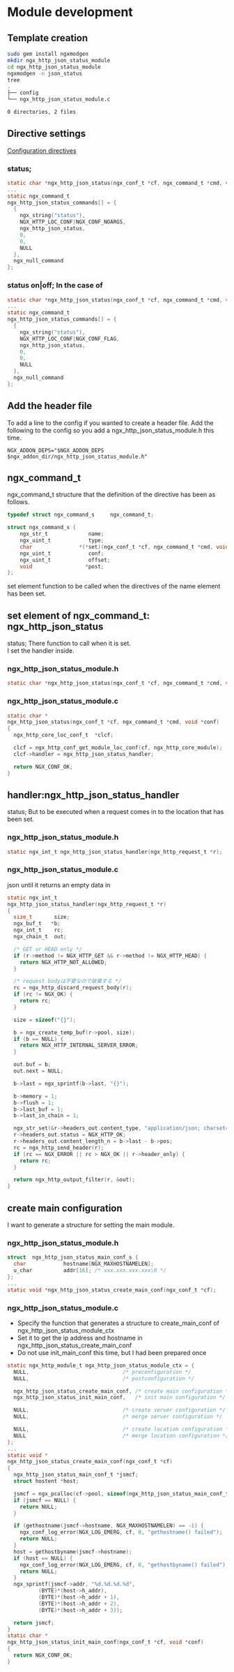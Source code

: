 Module development
==============

Template creation
--------
```bash
sudo gem install ngxmodgen
mkdir ngx_http_json_status_module
cd ngx_http_json_status_module
ngxmodgen -n json_status
tree
.
├── config
└── ngx_http_json_status_module.c

0 directories, 2 files
```

Directive settings
--------------------
[Configuration directives](http://www.nginxguts.com/2011/09/configuration-directives/)
### status;
```c
static char *ngx_http_json_status(ngx_conf_t *cf, ngx_command_t *cmd, void *conf);
...
static ngx_command_t
ngx_http_json_status_commands[] = {
  {
    ngx_string("status"),
    NGX_HTTP_LOC_CONF|NGX_CONF_NOARGS,
    ngx_http_json_status,
    0,
    0,
    NULL
  },
  ngx_null_command
};
```
### status on|off; In the case of
```c
static char *ngx_http_json_status(ngx_conf_t *cf, ngx_command_t *cmd, void *conf);
...
static ngx_command_t
ngx_http_json_status_commands[] = {
  {
    ngx_string("status"),
    NGX_HTTP_LOC_CONF|NGX_CONF_FLAG,
    ngx_http_json_status,
    0,
    0,
    NULL
  },
  ngx_null_command
};
```

Add the header file
--------------------
To add a line to the config if you wanted to create a header file. 
Add the following to the config so you add a ngx_http_json_status_module.h this time.
```
NGX_ADDON_DEPS="$NGX_ADDON_DEPS $ngx_addon_dir/ngx_http_json_status_module.h"
```

ngx_command_t
-------------
ngx_command_t structure that the definition of the directive has been as follows.
```c
typedef struct ngx_command_s     ngx_command_t;

struct ngx_command_s {
    ngx_str_t             name;
    ngx_uint_t            type;
    char               *(*set)(ngx_conf_t *cf, ngx_command_t *cmd, void *conf);
    ngx_uint_t            conf;
    ngx_uint_t            offset;
    void                 *post;
};
```
set element function to be called when the directives of the name element has been set.

set element of ngx_command_t: ngx_http_json_status
-------------------------------------------
status; There function to call when it is set.  
I set the handler inside. 
### ngx_http_json_status_module.h
```c
static char *ngx_http_json_status(ngx_conf_t *cf, ngx_command_t *cmd, void *conf);
```
### ngx_http_json_status_module.c
```c
static char *
ngx_http_json_status(ngx_conf_t *cf, ngx_command_t *cmd, void *conf)
{
  ngx_http_core_loc_conf_t  *clcf;

  clcf = ngx_http_conf_get_module_loc_conf(cf, ngx_http_core_module);
  clcf->handler = ngx_http_json_status_handler;

  return NGX_CONF_OK;
}
```

handler:ngx_http_json_status_handler
------------------------------------
status; But to be executed when a request comes in to the location that has been set.
### ngx_http_json_status_module.h
```c
static ngx_int_t ngx_http_json_status_handler(ngx_http_request_t *r);
```
### ngx_http_json_status_module.c
json until it returns an empty data in
```c
static ngx_int_t
ngx_http_json_status_handler(ngx_http_request_t *r)
{
  size_t       size;
  ngx_buf_t   *b;
  ngx_int_t    rc;
  ngx_chain_t  out;

  /* GET or HEAD only */
  if (r->method != NGX_HTTP_GET && r->method != NGX_HTTP_HEAD) {
    return NGX_HTTP_NOT_ALLOWED;
  }

  /* request bodyは不要なので破棄する */
  rc = ngx_http_discard_request_body(r);
  if (rc != NGX_OK) {
    return rc;
  }

  size = sizeof("{}");

  b = ngx_create_temp_buf(r->pool, size);
  if (b == NULL) {
    return NGX_HTTP_INTERNAL_SERVER_ERROR;
  }

  out.buf = b;
  out.next = NULL;

  b->last = ngx_sprintf(b->last, "{}");

  b->memory = 1;
  b->flush = 1;
  b->last_buf = 1;
  b->last_in_chain = 1;

  ngx_str_set(&r->headers_out.content_type, "application/json; charset=utf-8");
  r->headers_out.status = NGX_HTTP_OK;
  r->headers_out.content_length_n = b->last - b->pos;
  rc = ngx_http_send_header(r);
  if (rc == NGX_ERROR || rc > NGX_OK || r->header_only) {
    return rc;
  }

  return ngx_http_output_filter(r, &out);
}
```

create main configuration
------------
I want to generate a structure for setting the main module.
### ngx_http_json_status_module.h
```c
struct  ngx_http_json_status_main_conf_s {
  char            hostname[NGX_MAXHOSTNAMELEN];
  u_char          addr[16]; /* xxx.xxx.xxx.xxx\0 */
};
...
static void *ngx_http_json_status_create_main_conf(ngx_conf_t *cf);
```
### ngx_http_json_status_module.c
* Specify the function that generates a structure to create_main_conf of ngx_http_json_status_module_ctx 
* Set it to get the ip address and hostname in ngx_http_json_status_create_main_conf
* Do not use init_main_conf this time, but I had been prepared once
```c
static ngx_http_module_t ngx_http_json_status_module_ctx = {
  NULL,                              /* preconfiguration */
  NULL,                              /* postconfiguration */

  ngx_http_json_status_create_main_conf, /* create main configuration */
  ngx_http_json_status_init_main_conf,   /* init main configuration */

  NULL,                              /* create server configuration */
  NULL,                              /* merge server configuration */

  NULL,                              /* create location configuration */
  NULL                               /* merge location configuration */
};
...
static void *
ngx_http_json_status_create_main_conf(ngx_conf_t *cf)
{
  ngx_http_json_status_main_conf_t *jsmcf;
  struct hostent *host;

  jsmcf = ngx_pcalloc(cf->pool, sizeof(ngx_http_json_status_main_conf_t));
  if (jsmcf == NULL) {
    return NULL;
  }

  if (gethostname(jsmcf->hostname, NGX_MAXHOSTNAMELEN) == -1) {
    ngx_conf_log_error(NGX_LOG_EMERG, cf, 0, "gethostname() failed");
    return NULL;
  }
  host = gethostbyname(jsmcf->hostname);
  if (host == NULL) {
    ngx_conf_log_error(NGX_LOG_EMERG, cf, 0, "gethostbyname() failed");
    return NULL;
  }
  ngx_sprintf(jsmcf->addr, "%d.%d.%d.%d",
	      (BYTE)*(host->h_addr),
	      (BYTE)*(host->h_addr + 1),
	      (BYTE)*(host->h_addr + 2),
	      (BYTE)*(host->h_addr + 3));

  return jsmcf;
}
static char *
ngx_http_json_status_init_main_conf(ngx_conf_t *cf, void *conf)
{
  return NGX_CONF_OK;
}
```
